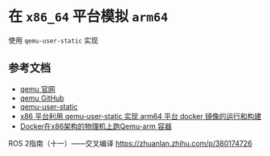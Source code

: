 # 在 `x86_64` 平台模拟 `arm64`

使用 `qemu-user-static` 实现

## 参考文档

- [qemu 官网](https://www.qemu.org/)
- [qemu GitHub](https://github.com/qemu/qemu.git)
- [qemu-user-static](https://github.com/multiarch/qemu-user-static.git)
- [x86 平台利用 qemu-user-static 实现 arm64 平台 docker 镜像的运行和构建](https://www.cnblogs.com/chen2ha/p/17180287.html)
- [Docker在x86架构的物理机上跑Qemu-arm 容器](https://blog.csdn.net/sunSHINEEzy/article/details/80015638)


ROS 2指南（十一）——交叉编译
https://zhuanlan.zhihu.com/p/380174726
